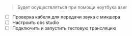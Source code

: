 > Будет осуществляться при помощи ноутбука aser

- [ ] Проверка кабеля для передачи звука с микшера
- [ ] Настроить obs studio
- [ ] Подключить и запустить тестовую трансляцию